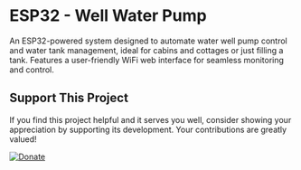 # ESP32 - Well Water Pump
An ESP32-powered system designed to automate water well pump control and water tank management, ideal for cabins and cottages or just filling a tank. Features a user-friendly WiFi web interface for seamless monitoring and control.

## Support This Project

If you find this project helpful and it serves you well, consider showing your appreciation by supporting its development. Your contributions are greatly valued!

[![Donate](https://img.shields.io/badge/Donate-PayPal-blue.svg)](https://www.paypal.com/donate/?hosted_button_id=BBFZPW8AC8PUE)
